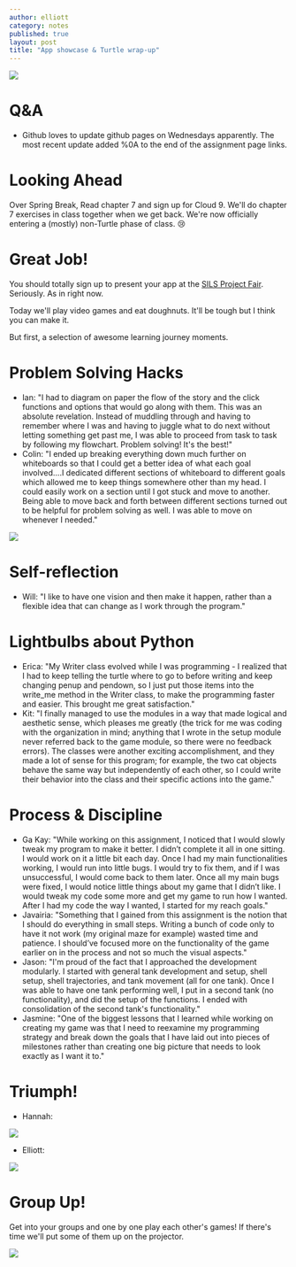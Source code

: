 ```yaml
---
author: elliott
category: notes
published: true
layout: post
title: "App showcase & Turtle wrap-up"
---
```


![](http://www.cs.miami.edu/~tptp/Seminars/SPASS-XDB/DonutHomer.jpg)

# Q&A

* Github loves to update github pages on Wednesdays apparently.  The most recent update added %0A to the end of the assignment page links.  

# Looking Ahead

Over Spring Break, Read chapter 7 and sign up for Cloud 9.  We'll do chapter 7 exercises in class together when we get back. We're now officially entering a (mostly) non-Turtle phase of class. :cry:

# Great Job!

You should totally sign up to present your app at the [SILS Project Fair](http://silsprojectfair.web.unc.edu/).  Seriously.  As in right now.

Today we'll play video games and eat doughnuts.  It'll be tough but I think you can make it.

But first, a selection of awesome learning journey moments.

# Problem Solving Hacks

* Ian: "I had to diagram on paper the flow of the story and the click functions and options that would go along with them. This was an absolute revelation. Instead of muddling through and having to remember where I was and having to juggle what to do next without letting something get past me, I was able to proceed from task to task by following my flowchart. Problem solving! It's the best!"
* Colin: "I ended up breaking everything down much further on whiteboards so that I could get a better idea of what each goal involved....I dedicated different sections of whiteboard to different goals which allowed me to keep things somewhere other than my head. I could easily work on a section until I got stuck and move to another. Being able to move back and forth between different sections turned out to be helpful for problem solving as well. I was able to move on whenever I needed."

![](http://i.imgur.com/T2lmA1gm.jpg)

# Self-reflection

* Will: "I like to have one vision and then make it happen, rather than a flexible idea that can change as I work through the program."

# Lightbulbs about Python

* Erica: "My Writer class evolved while I was programming - I realized that I had to keep telling the turtle where to go to before writing and keep changing penup and pendown, so I just put those items into the write_me method in the Writer class, to make the programming faster and easier. This brought me great satisfaction."
* Kit: "I finally managed to use the modules in a way that made logical and aesthetic sense, which pleases me greatly (the trick for me was coding with the organization in mind; anything that I wrote in the setup module never referred back to the game module, so there were no feedback errors). The classes were another exciting accomplishment, and they made a lot of sense for this program; for example, the two cat objects behave the same way but independently of each other, so I could write their behavior into the class and their specific actions into the game."

# Process & Discipline

* Ga Kay: "While working on this assignment, I noticed that I would slowly tweak my program to make it better. I didn’t complete it all in one sitting. I would work on it a little bit each day. Once I had my main functionalities working, I would run into little bugs. I would try to fix them, and if I was unsuccessful, I would come back to them later. Once all my main bugs were fixed, I would notice little things about my game that I didn’t like. I would tweak my code some more and get my game to run how I wanted. After I had my code the way I wanted, I started for my reach goals."
* Javairia: "Something that I gained from this assignment is the notion that I should do everything in small steps. Writing a bunch of code only to have it not work (my original maze for example) wasted time and patience. I should’ve focused more on the functionality of the game earlier on in the process and not so much the visual aspects."
* Jason: "I'm proud of the fact that I approached the development modularly. I started with general tank development and setup, shell setup, shell trajectories, and tank movement (all for one tank). Once I was able to have one tank performing well, I put in a second tank (no functionality), and did the setup of the functions. I ended with consolidation of the second tank's functionality."
* Jasmine: "One of the biggest lessons that I learned while working on creating my game was that I need to reexamine my programming strategy and break down the goals that I have laid out into pieces of milestones rather than creating one big picture that needs to look exactly as I want it to."

# Triumph!

* Hannah:

![](https://camo.githubusercontent.com/4f587ece9e81ad65c3b64c0e27bbde3c0d54f7e9/68747470733a2f2f72656e6465722e6269747374726970732e636f6d2f76322f6370616e656c2f393638333338342d3132393933353936315f352d73312d76312e706e673f70616c657474653d312677696474683d323436)

* Elliott:

![](https://raw.githubusercontent.com/silshack/fall2013/gh-pages/favicon.ico)

# Group Up!

Get into your groups and one by one play each other's games!  If there's time we'll put some of them up on the projector.

![](http://media.gunaxin.com/wp-content/uploads/gallery/homer-simpson-donut-day/homer-simpson-donuts-08.jpg)